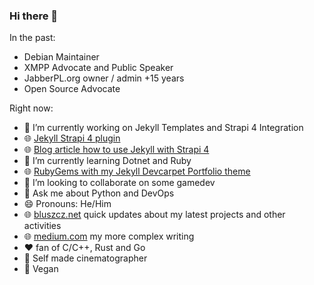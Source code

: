 ### Hi there 👋

In the past:

- Debian Maintainer
- XMPP Advocate and Public Speaker
- JabberPL.org owner / admin +15 years
- Open Source Advocate

Right now:

- 🔭 I’m currently working on Jekyll Templates and Strapi 4 Integration
- :globe_with_meridians: [Jekyll Strapi 4 plugin](https://github.com/bluszcz/jekyll-strapi)
- :globe_with_meridians: [Blog article how to use Jekyll with Strapi 4](https://medium.com/@bluszcz/static-site-generator-with-strapi-4-and-jekyll-4c5404cc9715)
- 🌱 I’m currently learning Dotnet and Ruby
- :globe_with_meridians: [RubyGems with my Jekyll Devcarpet Portfolio theme](https://rubygems.org/gems/jekyll-theme-devcarpet-01)
- 👯 I’m looking to collaborate on some gamedev
- 🐍 Ask me about Python and DevOps
- 😄 Pronouns: He/Him
- 🌐 [bluszcz.net](https://bluszcz.net) quick updates about my latest projects and other activities
- 🌐 [medium.com](https://medium.com/@bluszcz) my more complex writing
- :heart: fan of C/C++, Rust and Go
- :movie_camera: Self made cinematographer
- :seedling: Vegan




<!--
**bluszcz/bluszcz** is a ✨ _special_ ✨ repository because its `README.md` (this file) appears on your GitHub profile.

Here are some ideas to get you started:

- 🔭 I’m currently working on Jekyll Templates and Strapi 4 Integration
- 🌱 I’m currently learning Dotnet
- 👯 I’m looking to collaborate on ...
- 🤔 I’m looking for help with ...
- 💬 Ask me about Python and DevOps
- 📫 How to reach me: ...
- 😄 Pronouns: He/Him
- ⚡ Fun fact: ...
-->
